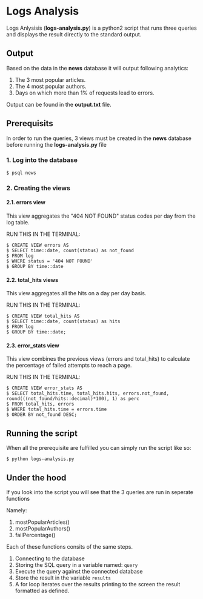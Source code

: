 <!-- What steps need to be taken -->
<!-- What should the user already have installed -->
<!-- What might they have a hard time understanding -->
# Logs Analysis

Logs Anlysisis (**logs-analysis.py**) is a python2 script that runs three queries and displays the result directly to the standard output.

## Output

Based on the data in the __news__ database it will output following analytics:
1. The 3 most popular articles.
2. The 4 most popular authors.
3. Days on which more than 1% of requests lead to errors.

Output can be found in the **output.txt** file.

## Prerequisits

In order to run the queries, 3 views must be created in the __news__ database before running the **logs-analysis.py** file

### 1. Log into the database

```
$ psql news
```

### 2. Creating the views

#### 2.1. **errors** view

This view aggregates the "404 NOT FOUND" status codes per day from the log table.

RUN THIS IN THE TERMINAL: 
```
$ CREATE VIEW errors AS
$ SELECT time::date, count(status) as not_found
$ FROM log
$ WHERE status = '404 NOT FOUND'
$ GROUP BY time::date
```

#### 2.2. **total_hits** views

This view aggregates all the hits on a day per day basis.

RUN THIS IN THE TERMINAL: 
```
$ CREATE VIEW total_hits AS
$ SELECT time::date, count(status) as hits
$ FROM log
$ GROUP BY time::date;
```

#### 2.3. **error_stats** view

This view combines the previous views (errors and total_hits) to calculate the percentage of failed attempts to reach a page.

RUN THIS IN THE TERMINAL:
```
$ CREATE VIEW error_stats AS
$ SELECT total_hits.time, total_hits.hits, errors.not_found, round(((not_found/hits::decimal)*100), 1) as perc
$ FROM total_hits, errors
$ WHERE total_hits.time = errors.time
$ ORDER BY not_found DESC;
```

## Running the script

When all the prerequisite are fulfilled you can simply run the script like so:
```
$ python logs-analysis.py 
```

## Under the hood

If you look into the script you will see that the 3 queries are run in seperate functions

Namely:
1. mostPopularArticles()
2. mostPopularAuthors()
3. failPercentage()

Each of these functions consits of the same steps.
1. Connecting to the database
2. Storing the SQL query in a variable named: ```query```
3. Execute the query against the connected database
4. Store the result in the variable ```results```
5. A for loop iterates over the results printing to the screen the result formatted as defined.


